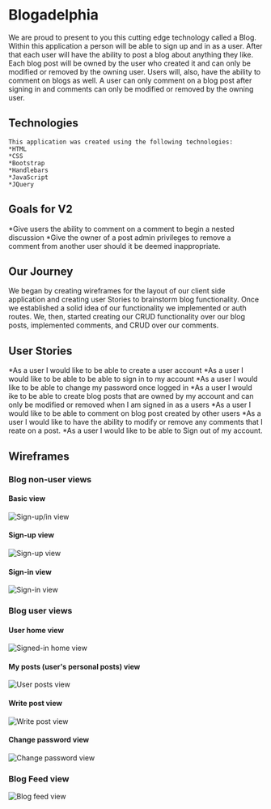 
# Blogadelphia
  We are proud to present to you this cutting edge technology called a Blog.
  Within this application a person will be able to sign up and in as a user.
  After that each user will have the ability to post a blog about anything they
  like. Each blog post will be owned by the user who created it and can only be
  modified or removed by the owning user. Users will, also, have the ability to
  comment on blogs as well. A user can only comment on a blog post after signing
  in and comments can only be modified or removed by the owning user.

  ## Technologies
    This application was created using the following technologies:
    *HTML
    *CSS
    *Bootstrap
    *Handlebars
    *JavaScript
    *JQuery

  ## Goals for V2
  *Give users the ability to comment on a comment to begin a nested discussion
  *Give the owner of a post admin privileges to remove a comment from another
  user should it be deemed inappropriate.

  ## Our Journey
  We began by creating wireframes for the layout of our client side
  application and creating user Stories to brainstorm blog functionality. Once
  we established a solid idea of our functionality we implemented or auth routes.
  We, then, started creating our CRUD functionality over our blog posts,
  implemented comments, and CRUD over our comments.

  ## User Stories
  *As a user I would like to be able to create a user account
  *As a user I would like to be able to be able to sign in to my account
  *As a user I would like to be able to change my password once logged in
  *As a user I would ike to be able to create blog posts that are owned by my
  account and can only be modified or removed when I am signed in as a users
  *As a user I would like to be able to comment on blog post created by other
  users
  *As a user I would like to have the ability to modify or remove any comments
  that I reate on a post.
  *As a user I would like to be able to Sign out of my account.

  ## Wireframes

  ### Blog non-user views

  #### Basic view
  ![Sign-up/in view](./images/BLOG_SIGN_UP_IN_VIEW.png)

  #### Sign-up view
  ![Sign-up view](./images/BLOG_SIGN_UP_VIEW.png)

  #### Sign-in view
  ![Sign-in view](./images/BLOG_SIGN_IN_VIEW.png)

  ### Blog user views

  #### User home view
  ![Signed-in home view](./images/BLOG_SIGNED_IN_USER_VIEW.png)

  #### My posts (user's personal posts) view
  ![User posts view](./images/BLOG_MY_POSTS_VIEW.png)

  #### Write post view
  ![Write post view](./images/BLOG_WRITE_POSTS_VIEW.png)

  #### Change password view
  ![Change password view](./images/BLOG_CHANGE_PASSWORD_VIEW.png)

  ### Blog Feed view
  ![Blog feed view](./images/BLOG_FEED_VIEW.png)
